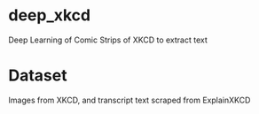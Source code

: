 # deep_xkcd
Deep Learning of Comic Strips of XKCD to extract text

# Dataset
Images from XKCD, and transcript text scraped from ExplainXKCD
